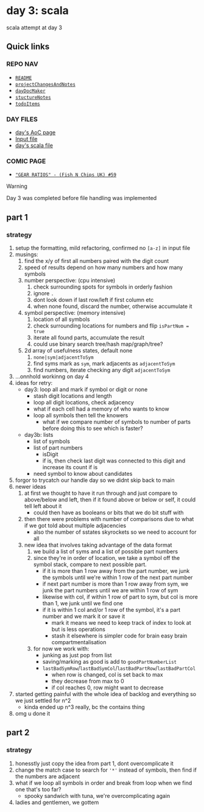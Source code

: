# day 3: scala
  scala attempt at day 3
## Quick links
### REPO NAV
* [`README`](./README.md)
* [`projectChangesAndNotes`](./projectChangesAndNotes.md)
* [`dayDocMaker`](./dayDocMaker.md)
* [`stuctureNotes`](./structureNotes.md)
* [`todoItems`](./todoItems.md)
### DAY FILES
* [day's AoC page](https://adventofcode.com/2023/day/3)
* [Input file](https://adventofcode.com/2023/day/3/input)
* [day's scala file](../../src/main/scala/day3.scala)

### COMIC PAGE
* [`"GEAR RATIOS" - (Fish N Chips UK) #59`](https://www.webtoons.com/en/canvas/advent-of-code/gear-ratios/viewer?title_no=713188&episode_no=59)

> [!WARNING]  
> Day 3 was completed before file handling was implemented

## part 1
### strategy
1. setup the formatting, mild refactoring, confirmed no `[a-z]` in input file
2. musings:
    1. find the x/y of first all numbers paired with the digit count
    2. speed of results depend on how many numbers and how many symbols
    3. number perspective: (cpu intensive)
        1. check surrounding spots for symbols in orderly fashion
        2. ignore `.`
        3. dont look down if last row/left if first column etc
        4. when none found, discard the number, otherwise accumulate it
    4. symbol perspective: (memory intensive)
        1. location of all symbols
        2. check surrounding locations for numbers and flip `isPartNum = true`
        3. iterate all found parts, accumulate the result
        4. could use binary search tree/hash map/graph/tree?
    5. 2d array of usefulness states, default none
        1. `none|sym|adjacentToSym`
        2. find syms mark as `sym`, mark adjacents as `adjacentToSym`
        3. find numbers, iterate checking any digit `adjacentToSym`
3. ...onnhold workinng on day 4
4. ideas for retry:
    * day3: loop all and mark if symbol or digit or none
        - stash digit locations and length
        - loop all digit locations, check adjacency
        - what if each cell had a memory of who wants to know
        - loop all symbols then tell the knowers
            * what if we compare number of symbols to number of parts before doing this to see which is faster?
    * day3b: lists
        - list of symbols
        - list of part numbers
            * isDigit
            * if is, then check last digit was connected to this digit and increase its count if is
        - need symbol to know about candidates
5. forgor to trycatch our handle day so we didnt skip back to main
6. newer ideas
    1. at first we thought to have it run through and just compare to above/below and left, then if it found above or below or self, it could tell left about it
        * could then have as booleans or bits that we do bit stuff with
    2. then there were problems with number of comparisons due to what if we got told about multiple adjacencies
        * also the number of sstates skyrockets so we need to account for all
    3. new idea that involves taking advantage of the data format
        1. we build a list of syms and a list of possible part numbers
        2. since they're in order of location, we take a symbol off the symbol stack, compare to next possible part.
            * if it is more than 1 row away from the part number, we junk the symbols until we're within 1 row of the next part number
            * if next part number is more than 1 row away from sym, we junk the part numbers until we are within 1 row of sym
            * likewise with col, if within 1 row of part to sym, but col is more than 1, we junk until we find one
            * if it is within 1 col and/or 1 row of the symbol, it's a part number and we mark it or save it
                - mark it means we need to keep track of index to look at but is less operations
                - stash it elsewhere is simpler code for brain easy brain compartmentalisation
        3. for now we work with:
            * junking as just pop from list
            * saving/marking as good is add to `goodPartNumberList`
            * `lastBadSymRow`/`lastBadSymCol`/`lastBadPartRow`/`lastBadPartCol`
                - when row is changed, col is set back to max
                - they decrease from max to 0
                - if col reaches 0, row might want to decrease
7. started getting painful with the whole idea of backlog and everything so we just settled for n^2
    * kinda ended up n^3 really, bc the contains thing
8. omg u done it
## part 2
### strategy
1. honesstly just copy the idea from part 1, dont overcomplicate it
2. change the match case to search for `'*'` instead of symbols, then find if the numbers are adjacent
3. what if we loop all symbols in order and break from loop when we find one that's too far?
    * spooky sandwich with tuna, we're overcomplicating again
4. ladies and gentlemen, we gottem